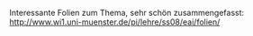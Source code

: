 Interessante Folien zum Thema, sehr schön zusammengefasst:
http://www.wi1.uni-muenster.de/pi/lehre/ss08/eai/folien/

